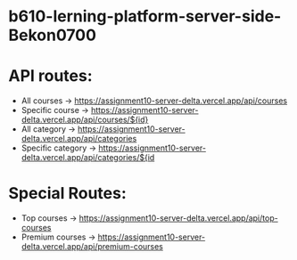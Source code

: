 # b610-lerning-platform-server-side-Bekon0700

# API routes: 
* All courses -> https://assignment10-server-delta.vercel.app/api/courses
* Specific course -> https://assignment10-server-delta.vercel.app/api/courses/${id}
* All category -> https://assignment10-server-delta.vercel.app/api/categories
* Specific category -> https://assignment10-server-delta.vercel.app/api/categories/${id

# Special Routes: 
* Top courses -> https://assignment10-server-delta.vercel.app/api/top-courses
* Premium courses -> https://assignment10-server-delta.vercel.app/api/premium-courses
